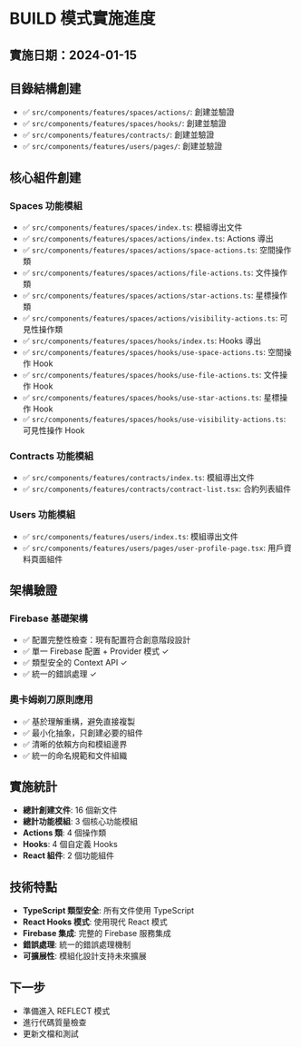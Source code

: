 # BUILD 模式實施進度

## 實施日期：2024-01-15

## 目錄結構創建
- ✅ `src/components/features/spaces/actions/`: 創建並驗證
- ✅ `src/components/features/spaces/hooks/`: 創建並驗證
- ✅ `src/components/features/contracts/`: 創建並驗證
- ✅ `src/components/features/users/pages/`: 創建並驗證

## 核心組件創建

### Spaces 功能模組
- ✅ `src/components/features/spaces/index.ts`: 模組導出文件
- ✅ `src/components/features/spaces/actions/index.ts`: Actions 導出
- ✅ `src/components/features/spaces/actions/space-actions.ts`: 空間操作類
- ✅ `src/components/features/spaces/actions/file-actions.ts`: 文件操作類
- ✅ `src/components/features/spaces/actions/star-actions.ts`: 星標操作類
- ✅ `src/components/features/spaces/actions/visibility-actions.ts`: 可見性操作類
- ✅ `src/components/features/spaces/hooks/index.ts`: Hooks 導出
- ✅ `src/components/features/spaces/hooks/use-space-actions.ts`: 空間操作 Hook
- ✅ `src/components/features/spaces/hooks/use-file-actions.ts`: 文件操作 Hook
- ✅ `src/components/features/spaces/hooks/use-star-actions.ts`: 星標操作 Hook
- ✅ `src/components/features/spaces/hooks/use-visibility-actions.ts`: 可見性操作 Hook

### Contracts 功能模組
- ✅ `src/components/features/contracts/index.ts`: 模組導出文件
- ✅ `src/components/features/contracts/contract-list.tsx`: 合約列表組件

### Users 功能模組
- ✅ `src/components/features/users/index.ts`: 模組導出文件
- ✅ `src/components/features/users/pages/user-profile-page.tsx`: 用戶資料頁面組件

## 架構驗證

### Firebase 基礎架構
- ✅ 配置完整性檢查：現有配置符合創意階段設計
- ✅ 單一 Firebase 配置 + Provider 模式 ✓
- ✅ 類型安全的 Context API ✓
- ✅ 統一的錯誤處理 ✓

### 奧卡姆剃刀原則應用
- ✅ 基於理解重構，避免直接複製
- ✅ 最小化抽象，只創建必要的組件
- ✅ 清晰的依賴方向和模組邊界
- ✅ 統一的命名規範和文件組織

## 實施統計
- **總計創建文件**: 16 個新文件
- **總計功能模組**: 3 個核心功能模組
- **Actions 類**: 4 個操作類
- **Hooks**: 4 個自定義 Hooks
- **React 組件**: 2 個功能組件

## 技術特點
- **TypeScript 類型安全**: 所有文件使用 TypeScript
- **React Hooks 模式**: 使用現代 React 模式
- **Firebase 集成**: 完整的 Firebase 服務集成
- **錯誤處理**: 統一的錯誤處理機制
- **可擴展性**: 模組化設計支持未來擴展

## 下一步
- 準備進入 REFLECT 模式
- 進行代碼質量檢查
- 更新文檔和測試